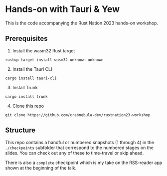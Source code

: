 # Hands-on with Tauri & Yew

This is the code accompanying the Rust Nation 2023 hands-on workshop. 

## Prerequisites

1. Install the wasm32 Rust target

```
rustup target install wasm32-unknown-unknown
```

2. Install the Tauri CLI

```
cargo install tauri-cli
```

3. Install Trunk

```
cargo install trunk
```

4. Clone this repo

```
git clone https://github.com/crabnebula-dev/rustnation23-workshop
```

## Structure

This repo contains a handful or numbered snapshots (1 through 4) in the `./checkpoints` subfolder that correspond to the numbered stages on the slides. You can check out any of these to time-travel or skip ahead. 

There is also a `complete` checkpoint which is my take on the RSS-reader app shown at the beginning of the talk.

